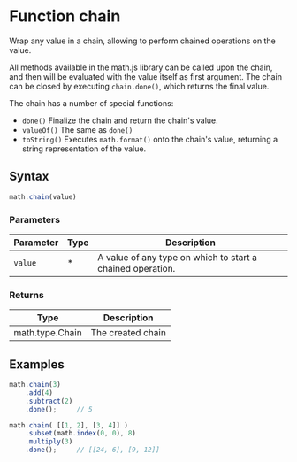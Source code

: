 # Function chain

Wrap any value in a chain, allowing to perform chained operations on
the value.

All methods available in the math.js library can be called upon the chain,
and then will be evaluated with the value itself as first argument.
The chain can be closed by executing `chain.done()`, which returns
the final value.

The chain has a number of special functions:

- `done()`     Finalize the chain and return the chain's value.
- `valueOf()`  The same as `done()`
- `toString()` Executes `math.format()` onto the chain's value, returning
               a string representation of the value.


## Syntax

```js
math.chain(value)
```

### Parameters

Parameter | Type | Description
--------- | ---- | -----------
`value` | * | A value of any type on which to start a chained operation.

### Returns

Type | Description
---- | -----------
math.type.Chain | The created chain


## Examples

```js
math.chain(3)
    .add(4)
    .subtract(2)
    .done();     // 5

math.chain( [[1, 2], [3, 4]] )
    .subset(math.index(0, 0), 8)
    .multiply(3)
    .done();     // [[24, 6], [9, 12]]
```




<!-- Note: This file is automatically generated from source code comments. Changes made in this file will be overridden. -->
